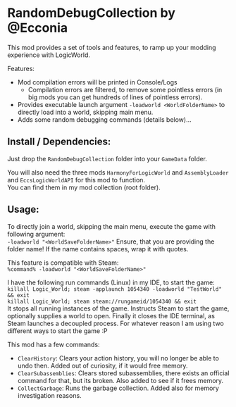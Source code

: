 # RandomDebugCollection by @Ecconia

This mod provides a set of tools and features, to ramp up your modding experience with LogicWorld.

Features:
- Mod compilation errors will be printed in Console/Logs
  - Compilation errors are filtered, to remove some pointless errors (in big mods you can get hundreds of lines of pointless errors).
- Provides executable launch argument `-loadworld <WorldFolderName>` to directly load into a world, skipping main menu.
- Adds some random debugging commands (details below)...

## Install / Dependencies:

Just drop the `RandomDebugCollection` folder into your `GameData` folder.

You will also need the three mods `HarmonyForLogicWorld` and `AssemblyLoader` and `EccsLogicWorldAPI` for this mod to function.\
You can find them in my mod collection (root folder).

## Usage:

To directly join a world, skipping the main menu, execute the game with following argument:  
`-loadworld "<WorldSaveFolderName>"` Ensure, that you are providing the folder name! If the name contains spaces, wrap it with quotes.

This feature is compatible with Steam:  
`%command% -loadworld "<WorldSaveFolderName>"`

I have the following run commands (Linux) in my IDE, to start the game:  
`killall Logic_World; steam -applaunch 1054340 -loadworld "TestWorld" && exit`  
`killall Logic_World; steam steam://rungameid/1054340 && exit`  
It stops all running instances of the game.
Instructs Steam to start the game, optionally supplies a world to open.
Finally it closes the IDE terminal, as Steam launches a decoupled process.
For whatever reason I am using two different ways to start the game :P

This mod has a few commands:

- `ClearHistory`: Clears your action history, you will no longer be able to undo then. Added out of curiosity, if it would free memory.
- `ClearSubassemblies`: Clears stored subassemblies, there exists an official command for that, but its broken. Also added to see if it frees memory.
- `CollectGarbage`: Runs the garbage collection. Added also for memory investigation reasons.
